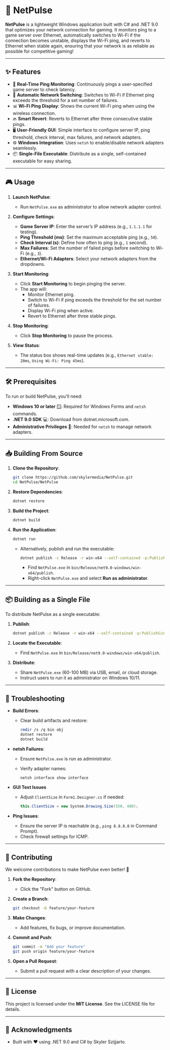 # 🚀 NetPulse

**NetPulse** is a lightweight Windows application built with C# and .NET 9.0 that optimizes your network connection for gaming. It monitors ping to a game server over Ethernet, automatically switches to Wi-Fi if the connection becomes unstable, displays the Wi-Fi ping, and reverts to Ethernet when stable again, ensuring that your network is as reliable as possible for competitive gaming!

---

## ✨ Features

- 📡 **Real-Time Ping Monitoring**: Continuously pings a user-specified game server to check latency.
- 🔄 **Automatic Network Switching**: Switches to Wi-Fi if Ethernet ping exceeds the threshold for a set number of failures.
- 📊 **Wi-Fi Ping Display**: Shows the current Wi-Fi ping when using the wireless connection.
- 🔙 **Smart Revert**: Reverts to Ethernet after three consecutive stable pings.
- 🖥️ **User-Friendly GUI**: Simple interface to configure server IP, ping threshold, check interval, max failures, and network adapters.
- ⚙️ **Windows Integration**: Uses `netsh` to enable/disable network adapters seamlessly.
- 📦 **Single-File Executable**: Distribute as a single, self-contained executable for easy sharing.

---

## 🎮 Usage

1. **Launch NetPulse**:

   - Run `NetPulse.exe` as administrator to allow network adapter control.

2. **Configure Settings**:

   - **Game Server IP**: Enter the server’s IP address (e.g., `1.1.1.1` for testing).
   - **Ping Threshold (ms)**: Set the maximum acceptable ping (e.g., `50`).
   - **Check Interval (s)**: Define how often to ping (e.g., `1` second).
   - **Max Failures**: Set the number of failed pings before switching to Wi-Fi (e.g., `3`).
   - **Ethernet/Wi-Fi Adapters**: Select your network adapters from the dropdowns.

3. **Start Monitoring**:

   - Click **Start Monitoring** to begin pinging the server.
   - The app will:
     - Monitor Ethernet ping.
     - Switch to Wi-Fi if ping exceeds the threshold for the set number of failures.
     - Display Wi-Fi ping when active.
     - Revert to Ethernet after three stable pings.

4. **Stop Monitoring**:

   - Click **Stop Monitoring** to pause the process.

5. **View Status**:

   - The status box shows real-time updates (e.g., `Ethernet stable: 20ms`, `Using Wi-Fi: Ping 45ms`).

---

## 🛠️ Prerequisites

To run or build NetPulse, you’ll need:

- **Windows 10 or later** 🪟: Required for Windows Forms and `netsh` commands.
- **.NET 9.0 SDK** 💻: Download from dotnet.microsoft.com.
- **Administrative Privileges** 🔑: Needed for `netsh` to manage network adapters.

---

## 📥 Building From Source

1. **Clone the Repository**:

   ```bash
   git clone https://github.com/skylermedia/NetPulse.git
   cd NetPulse/NetPulse
   ```

2. **Restore Dependencies**:

   ```bash
   dotnet restore
   ```

3. **Build the Project**:

   ```bash
   dotnet build
   ```

4. **Run the Application**:

   ```bash
   dotnet run
   ```

   - Alternatively, publish and run the executable:

     ```bash
     dotnet publish -c Release -r win-x64 --self-contained -p:PublishSingleFile=true -p:IncludeNativeLibrariesForSelfExtract=true
     ```
     - Find `NetPulse.exe` in `bin/Release/net9.0-windows/win-x64/publish`.
     - Right-click `NetPulse.exe` and select **Run as administrator**.

---

## 📦 Building as a Single File

To distribute NetPulse as a single executable:

1. **Publish**:

   ```bash
   dotnet publish -c Release -r win-x64 --self-contained -p:PublishSingleFile=true -p:IncludeNativeLibrariesForSelfExtract=true
   ```

2. **Locate the Executable**:

   - Find `NetPulse.exe` in `bin/Release/net9.0-windows/win-x64/publish`.

3. **Distribute**:

   - Share `NetPulse.exe` (60-100 MB) via USB, email, or cloud storage.
   - Instruct users to run it as administrator on Windows 10/11.

---

## 🐛 Troubleshooting

- **Build Errors**:

  - Clear build artifacts and restore:

    ```bash
    rmdir /s /q bin obj
    dotnet restore
    dotnet build
    ```

- **netsh Failures**:

  - Ensure `NetPulse.exe` is run as administrator.
  - Verify adapter names:

    ```cmd
    netsh interface show interface
    ```

- **GUI Text Issues**

  - Adjust `ClientSize` in `Form1.Designer.cs` if needed:

    ```csharp
    this.ClientSize = new System.Drawing.Size(550, 480);
    ```

- **Ping Issues**:

  - Ensure the server IP is reachable (e.g., `ping 8.8.8.8` in Command Prompt).
  - Check firewall settings for ICMP.

---

## 🤝 Contributing

We welcome contributions to make NetPulse even better! 🌟

1. **Fork the Repository**:

   - Click the "Fork" button on GitHub.

2. **Create a Branch**:

   ```bash
   git checkout -b feature/your-feature
   ```

3. **Make Changes**:

   - Add features, fix bugs, or improve documentation.

4. **Commit and Push**:

   ```bash
   git commit -m "Add your feature"
   git push origin feature/your-feature
   ```

5. **Open a Pull Request**:

   - Submit a pull request with a clear description of your changes.

---

## 📜 License

This project is licensed under the **MIT License**. See the LICENSE file for details.

---

## 🙌 Acknowledgments

- Built with ❤️ using .NET 9.0 and C# by Skyler Szijjarto.